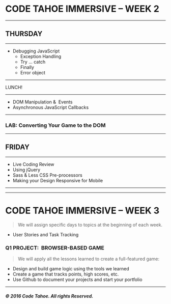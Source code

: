 # CODE TAHOE IMMERSIVE – WEEK 2

---------

## THURSDAY
---------

- Debugging JavaScript
  - Exception Handling
  - Try ... catch
  - Finally
  - Error object

----------

LUNCH!

----------

- DOM Manipulation &  Events
- Asynchronous JavaScript Callbacks

---------

### LAB:  Converting Your Game to the DOM

---------


## FRIDAY
---------

- Live Coding Review
- Using jQuery
- Sass & Less CSS Pre-processors
- Making your Design Responsive for Mobile

----------
----------



# CODE TAHOE IMMERSIVE – WEEK 3

> We will assign specific days to topics at the beginning of each week.

- User Stories and Task Tracking

### Q1 PROJECT:  BROWSER-BASED GAME
>We will apply all the lessons learned to create a full-featured game:

- Design and build game logic using the tools we learned
- Create a game that tracks points, high scores, etc.
- Use Github to document your projects and start your portfolio


---------

##### &copy; 2016 Code Tahoe. All rights Reserved.
